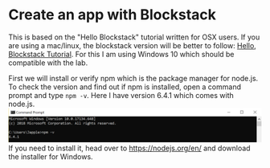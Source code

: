 # Create an app with Blockstack
This is based on the "Hello Blockstack" tutorial written for OSX users. If you are using a mac/linux, the blockstack version will be better to follow: [Hello, Blockstack Tutorial](https://docs.blockstack.org/browser/hello-blockstack.html). For this I am using Windows 10 which should be compatible with the lab.

First we will install or verify npm which is the package manager for node.js. To check the version and find out if npm is installed, open a command prompt and type `npm -v`. Here I have version 6.4.1 which comes with node.js.
![windows commmand prompt](/images/blockstack/npm-v.png)
If you need to install it, head over to https://nodejs.org/en/ and download the installer for Windows.




